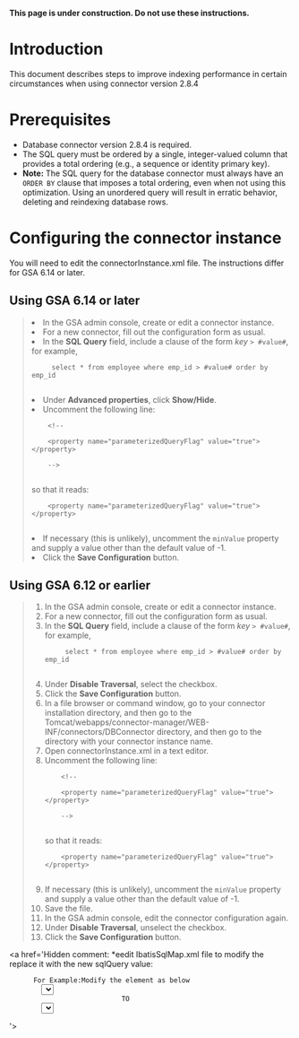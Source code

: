 **This page is under construction. Do not use these instructions.**
<a href='Hidden comment: 
Summary should be something like:
Improving indexing performance with the 2.8.4 release
'></a>

# Introduction #

This document describes steps to improve indexing performance in certain circumstances when using connector version 2.8.4

# Prerequisites #
  * Database connector version 2.8.4 is required.
  * The SQL query must be ordered by a single, integer-valued column that provides a total ordering (e.g., a sequence or identity primary key).
  * **Note:** The SQL query for the database connector must always have an `ORDER BY` clause that imposes a total ordering, even when not using this optimization. Using an unordered query will result in erratic behavior, deleting and reindexing database rows.

# Configuring the connector instance #

You will need to edit the connectorInstance.xml file. The instructions differ for GSA 6.14 or later.

## Using GSA 6.14 or later ##
> <ol>
<blockquote><li> In the GSA admin console, create or edit a connector instance.<br>
<li> For a new connector, fill out the configuration form as usual.<br>
<li> In the <b>SQL Query</b> field, include a clause of the form <i>key</i> <code>&gt; #value#</code>, for example,<br>
<pre><code>     select * from employee where emp_id &gt; #value# order by emp_id<br>
</code></pre>
<li> Under <b>Advanced properties</b>, click <b>Show/Hide</b>.<br>
<li> Uncomment the following line:<br>
<pre><code>    &lt;!--<br>
    &lt;property name="parameterizedQueryFlag" value="true"&gt;&lt;/property&gt;<br>
    --&gt;<br>
</code></pre>
so that it reads:<br>
<pre><code>    &lt;property name="parameterizedQueryFlag" value="true"&gt;&lt;/property&gt;<br>
</code></pre>
<li> If necessary (this is unlikely), uncomment the <code>minValue</code> property and supply a value other than the default value of -1.<br>
<li> Click the <b>Save Configuration</b> button.</blockquote>

<h2>Using GSA 6.12 or earlier</h2>
<blockquote><ol>
<li> In the GSA admin console, create or edit a connector instance.<br>
<li> For a new connector, fill out the configuration form as usual.<br>
<li> In the <b>SQL Query</b> field, include a clause of the form <i>key</i> <code>&gt; #value#</code>, for example,<br>
<pre><code>     select * from employee where emp_id &gt; #value# order by emp_id<br>
</code></pre>
<li> Under <b>Disable Traversal</b>, select the checkbox.<br>
<li> Click the <b>Save Configuration</b> button.<br>
<li> In a file browser or command window, go to your connector installation directory, and then go to the Tomcat/webapps/connector-manager/WEB-INF/connectors/DBConnector directory, and then go to the directory with your connector instance name.<br>
<li> Open connectorInstance.xml in a text editor.<br>
<li> Uncomment the following line:<br>
<pre><code>    &lt;!--<br>
    &lt;property name="parameterizedQueryFlag" value="true"&gt;&lt;/property&gt;<br>
    --&gt;<br>
</code></pre>
so that it reads:<br>
<pre><code>    &lt;property name="parameterizedQueryFlag" value="true"&gt;&lt;/property&gt;<br>
</code></pre>
<li> If necessary (this is unlikely), uncomment the <code>minValue</code> property and supply a value other than the default value of -1.<br>
<li> Save the file.<br>
<li> In the GSA admin console, edit the connector configuration again.<br>
<li> Under <b>Disable Traversal</b>, unselect the checkbox.<br>
<li> Click the <b>Save Configuration</b> button.</blockquote>


<a href='Hidden comment: 
*eedit IbatisSqlMap.xml file to modify the replace it with the new sqlQuery value:
<pre><code>	     For Example:Modify the element as below
        <select id="getAll" resultClass="java.util.HashMap"> 
           select * from employee where emp_id between 1 and 100
         </select> 
                            TO
        <select id="getAll" resultClass="java.util.HashMap"> 
           select * from employee where emp_id between #minvalue# and #maxvalue#
        </select> 
</code></pre>

'></a>